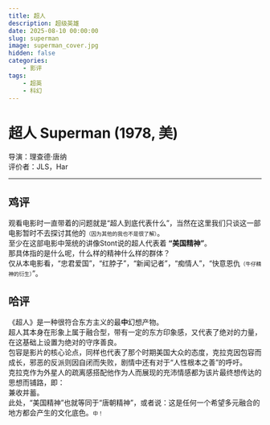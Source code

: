 ```yaml
---
title: 超人
description: 超级英雄
date: 2025-08-10 00:00:00
slug: superman
image: superman_cover.jpg
hidden: false
categories:
    - 影评
tags:
    - 超英
    - 科幻
---
```


# **超人 Superman (1978, 美)**
导演：理查德·唐纳  
评价者：JLS，Har  

***  

## **鸡评**  

观看电影时一直带着的问题就是“超人到底代表什么”，当然在这里我们只谈这一部电影暂时不去探讨其他的<span style="font-size:0.75em !important">（因为其他的我也不是很了解）</span>。  
至少在这部电影中笼统的讲像Stont说的超人代表着 **“美国精神”**。  
那具体指的是什么呢，什么样的精神什么样的群体？  
仅从本电影看，“忠君爱国”，“红脖子”，“新闻记者”，“痴情人”，“快意恩仇<span style="font-size:0.75em !important">（牛仔精神的衍生）</span>”。  

## **哈评**  

《超人》是一种很符合东方主义的最**中**幻想产物。  
超人其本身在形象上属于融合型，带有一定的东方印象感，又代表了绝对的力量，在这基础上设置为绝对的守序善良。  
包容是影片的核心论点，同样也代表了那个时期美国大众的态度，克拉克因包容而成长，邪恶的反派则因自闭而失败，剧情中还有对于“人性根本之善”的呼吁。  
克拉克作为外星人的疏离感搭配他作为人而展现的充沛情感都为该片最终想传达的思想而铺路，即：  
兼收并蓄。  
此处，“美国精神”也就等同于“唐朝精神”，或者说：这是任何一个希望多元融合的地方都会产生的文化底色。<span style="font-size:0.75em !important">中！</span>